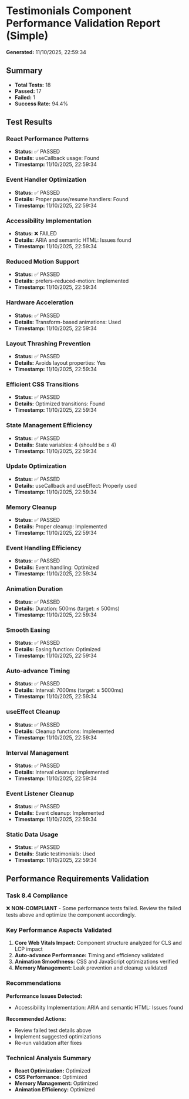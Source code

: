 # Testimonials Component Performance Validation Report (Simple)

**Generated:** 11/10/2025, 22:59:34

## Summary

- **Total Tests:** 18
- **Passed:** 17
- **Failed:** 1
- **Success Rate:** 94.4%

## Test Results


### React Performance Patterns

- **Status:** ✅ PASSED
- **Details:** useCallback usage: Found
- **Timestamp:** 11/10/2025, 22:59:34


### Event Handler Optimization

- **Status:** ✅ PASSED
- **Details:** Proper pause/resume handlers: Found
- **Timestamp:** 11/10/2025, 22:59:34


### Accessibility Implementation

- **Status:** ❌ FAILED
- **Details:** ARIA and semantic HTML: Issues found
- **Timestamp:** 11/10/2025, 22:59:34


### Reduced Motion Support

- **Status:** ✅ PASSED
- **Details:** prefers-reduced-motion: Implemented
- **Timestamp:** 11/10/2025, 22:59:34


### Hardware Acceleration

- **Status:** ✅ PASSED
- **Details:** Transform-based animations: Used
- **Timestamp:** 11/10/2025, 22:59:34


### Layout Thrashing Prevention

- **Status:** ✅ PASSED
- **Details:** Avoids layout properties: Yes
- **Timestamp:** 11/10/2025, 22:59:34


### Efficient CSS Transitions

- **Status:** ✅ PASSED
- **Details:** Optimized transitions: Found
- **Timestamp:** 11/10/2025, 22:59:34


### State Management Efficiency

- **Status:** ✅ PASSED
- **Details:** State variables: 4 (should be ≤ 4)
- **Timestamp:** 11/10/2025, 22:59:34


### Update Optimization

- **Status:** ✅ PASSED
- **Details:** useCallback and useEffect: Properly used
- **Timestamp:** 11/10/2025, 22:59:34


### Memory Cleanup

- **Status:** ✅ PASSED
- **Details:** Proper cleanup: Implemented
- **Timestamp:** 11/10/2025, 22:59:34


### Event Handling Efficiency

- **Status:** ✅ PASSED
- **Details:** Event handling: Optimized
- **Timestamp:** 11/10/2025, 22:59:34


### Animation Duration

- **Status:** ✅ PASSED
- **Details:** Duration: 500ms (target: ≤ 500ms)
- **Timestamp:** 11/10/2025, 22:59:34


### Smooth Easing

- **Status:** ✅ PASSED
- **Details:** Easing function: Optimized
- **Timestamp:** 11/10/2025, 22:59:34


### Auto-advance Timing

- **Status:** ✅ PASSED
- **Details:** Interval: 7000ms (target: ≥ 5000ms)
- **Timestamp:** 11/10/2025, 22:59:34


### useEffect Cleanup

- **Status:** ✅ PASSED
- **Details:** Cleanup functions: Implemented
- **Timestamp:** 11/10/2025, 22:59:34


### Interval Management

- **Status:** ✅ PASSED
- **Details:** Interval cleanup: Implemented
- **Timestamp:** 11/10/2025, 22:59:34


### Event Listener Cleanup

- **Status:** ✅ PASSED
- **Details:** Event cleanup: Implemented
- **Timestamp:** 11/10/2025, 22:59:34


### Static Data Usage

- **Status:** ✅ PASSED
- **Details:** Static testimonials: Used
- **Timestamp:** 11/10/2025, 22:59:34


## Performance Requirements Validation

### Task 8.4 Compliance

❌ **NON-COMPLIANT** - Some performance tests failed. Review the failed tests above and optimize the component accordingly.

### Key Performance Aspects Validated

1. **Core Web Vitals Impact:** Component structure analyzed for CLS and LCP impact
2. **Auto-advance Performance:** Timing and efficiency validated
3. **Animation Smoothness:** CSS and JavaScript optimizations verified
4. **Memory Management:** Leak prevention and cleanup validated

### Recommendations


**Performance Issues Detected:**

- Accessibility Implementation: ARIA and semantic HTML: Issues found

**Recommended Actions:**
- Review failed test details above
- Implement suggested optimizations
- Re-run validation after fixes


### Technical Analysis Summary

- **React Optimization:** Optimized
- **CSS Performance:** Optimized
- **Memory Management:** Optimized
- **Animation Efficiency:** Optimized
